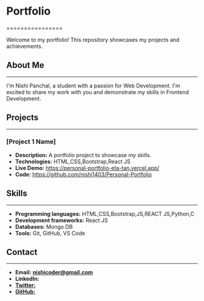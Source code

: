 # Portfolio

================

Welcome to my portfolio! This repository showcases my projects and achievements.

## About Me

---

I'm Nishi Panchal, a student with a passion for Web Development. I'm excited to share my work with you and demonstrate my skills in Frontend Development.

## Projects

---

### [Project 1 Name]

- **Description:** A portfolio project to showcase my skills.
- **Technologies:** HTML,CSS,Bootstrap,React JS
- **Live Demo:** <a>https://personal-portfolio-eta-tan.vercel.app/</a>
- **Code:** <a>https://github.com/nishi1403/Personal-Portfolio</a>

## Skills

---

- **Programming languages:** HTML,CSS,Bootstrap,JS,REACT JS,Python,C
- **Development frameworks:** React JS
- **Databases:** Mongo DB
- **Tools:** Git, GitHub, VS Code

## Contact

---

- **Email:** **nishicoder@gmail.com**
- **LinkedIn:** <a href="https://linkedin.com/in/https://www.linkedin.com/in/nishi-panchal-a09b64255" target="blank">
- **Twitter:** <a href="https://twitter.com/nisipanchal1417" target="blank">
- **GitHub:** <a href="https://github.com/nishi1403">
